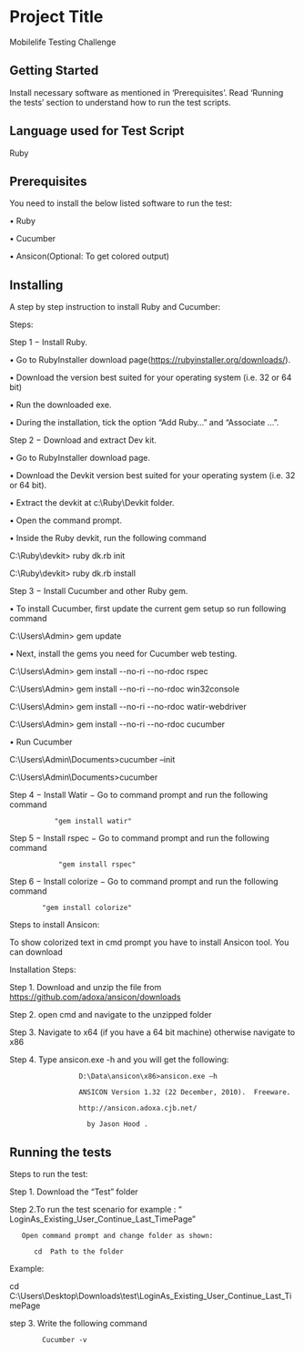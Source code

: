 # Project Title
Mobilelife Testing Challenge
## Getting Started
Install necessary software as mentioned in ‘Prerequisites’. Read ‘Running the tests’ section to understand how to run the test scripts.
## Language used for Test Script
   Ruby
## Prerequisites
You need to install the below listed software to run the test:

•	Ruby

•	Cucumber

•	Ansicon(Optional: To get colored output)
## Installing
A step by step instruction to install Ruby and Cucumber:

Steps:

Step 1 − Install Ruby.

•	Go to RubyInstaller download page(https://rubyinstaller.org/downloads/).

•	Download the version best suited for your operating system (i.e. 32 or 64 bit)

•	Run the downloaded exe.

•	During the installation, tick the option “Add Ruby…” and “Associate …”.

Step 2 − Download and extract Dev kit.

•	Go to RubyInstaller download page.

•	Download the Devkit version best suited for your operating system (i.e. 32 or 64 bit).

•	Extract the devkit at c:\Ruby\Devkit folder.

•	Open the command prompt.

•	Inside the Ruby devkit, run the following command

C:\Ruby\devkit> ruby dk.rb init 

C:\Ruby\devkit> ruby dk.rb install

Step 3 − Install Cucumber and other Ruby gem.

•	To install Cucumber, first update the current gem setup  so run following command

  C:\Users\Admin> gem update
  
•	Next, install the gems you need for Cucumber web testing.

   C:\Users\Admin> gem install --no-ri --no-rdoc rspec
   
   C:\Users\Admin> gem install --no-ri --no-rdoc win32console 
   
   C:\Users\Admin> gem install --no-ri --no-rdoc watir-webdriver 
   
   C:\Users\Admin> gem install --no-ri --no-rdoc cucumber
   
•	Run Cucumber

  C:\Users\Admin\Documents>cucumber –init      
  
  C:\Users\Admin\Documents>cucumber
  
Step 4 − Install Watir − Go to command prompt and run the following command

               "gem install watir"		
               
Step 5 − Install rspec − Go to command prompt and run the following command 

                "gem install rspec"			
                
Step 6 − Install colorize − Go to command prompt and run the following command

            "gem install colorize"
            
Steps to install Ansicon:

To show colorized text in cmd prompt you have to install Ansicon tool. You can download

Installation Steps:

Step 1. Download and unzip the file from https://github.com/adoxa/ansicon/downloads

Step 2. open cmd and navigate to the unzipped folder

Step 3. Navigate to x64 (if you have a 64 bit machine) otherwise navigate to x86

Step 4. Type ansicon.exe -h and you will get the following:

                     D:\Data\ansicon\x86>ansicon.exe –h
                     
                     ANSICON Version 1.32 (22 December, 2010).  Freeware.
                     
                     http://ansicon.adoxa.cjb.net/
                     
	                   by Jason Hood .
                     
## Running the tests
Steps to run the test:

Step 1. Download the “Test” folder


Step 2.To run the test scenario for example
:
           “ LoginAs_Existing_User_Continue_Last_TimePage”
           
       Open command prompt and change folder as shown:
       
          cd  Path to the folder
          
Example: 

cd  C:\Users\Desktop\Downloads\test\LoginAs_Existing_User_Continue_Last_TimePage

step 3. Write the following command

            Cucumber -v
 

 
